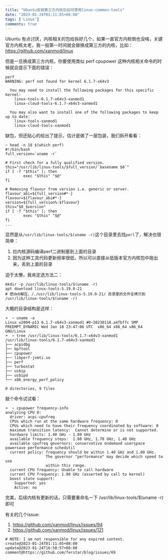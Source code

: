 ```yaml
---
title: "Ubuntu安装第三方内核后如何使用linux-common-tools"
date: "2023-01-24T01:11:05+08:00"
tags: ['Linux']
comments: true
---
```


Ubuntu 有点讨厌，内核相关的包给拆好几个，如果一直官方内核倒也没啥，关键官方内核太老，我一般第一时间就会替换成第三方的内核，比如：https://github.com/xanmod/linux

但是一旦换成第三方内核，你要使用类似 perf cpupower 这种内核相关命令的时候就会提示下面的错误：

```shell
perf
WARNING: perf not found for kernel 6.1.7-x64v3

  You may need to install the following packages for this specific kernel:
    linux-tools-6.1.7-x64v3-xanmod1
    linux-cloud-tools-6.1.7-x64v3-xanmod1

  You may also want to install one of the following packages to keep up to date:
    linux-tools-xanmod1
    linux-cloud-tools-xanmod1
```

缺包，但还贴心的给出了提示，估计是做了一层包装，我们拆开看看：

```shell
~ head -n 18 $(which perf)
#!/bin/bash
full_version=`uname -r`

# First check for a fully qualified version.
this="/usr/lib/linux-tools/$full_version/`basename $0`"
if [ -f "$this" ]; then
        exec "$this" "$@"
fi

# Removing flavour from version i.e. generic or server.
flavour_abi=${full_version#*-}
flavour=${flavour_abi#*-}
version=${full_version%-$flavour}
this="$0_$version"
if [ -f "$this" ]; then
        exec "$this" "$@"
fi
...
```

显然是从`/usr/lib/linux-tools/$(uname -r)`这个目录里去找`perl`了，解决也很简单：

1. 拉内核源码编译perf二进制塞到上面的目录
2. 因为这种工具代码更新频率很低，所以可以直接从低版本官方内核包中拖出来，丢到上面的目录

迫于太懒，我肯定选方法二：

```shell
mkdir -p /usr/lib/linux-tools/$(uname -r)
apt download linux-tools-5.19.0-21
# 把deb解压，/./usr/lib/linux-tools-5.19.0-21/ 目录里的文件全拷贝到 /usr/lib/linux-tools/$(uname -r)
```

大概的目录结构是这样：

```shell
➜  ~ uname -a
Linux u2004-p13 6.1.7-x64v3-xanmod1 #0~20230118.a4fbffc SMP PREEMPT_DYNAMIC Wed Jan 18 23:47:06 UTC  x86_64 x86_64 x86_64 GNU/Linux
➜  ~ tree /usr/lib/linux-tools/6.1.7-x64v3-xanmod1
/usr/lib/linux-tools/6.1.7-x64v3-xanmod1
├── acpidbg
├── bpftool
├── cpupower
├── libperf-jvmti.so
├── perf
├── turbostat
├── usbip
├── usbipd
└── x86_energy_perf_policy

0 directories, 9 files
```

敲个命令试试看：

```shell
➜  ~ cpupower frequency-info
analyzing CPU 0:
  driver: acpi-cpufreq
  CPUs which run at the same hardware frequency: 0
  CPUs which need to have their frequency coordinated by software: 0
  maximum transition latency:  Cannot determine or is not supported.
  hardware limits: 1.40 GHz - 1.80 GHz
  available frequency steps:  1.80 GHz, 1.70 GHz, 1.40 GHz
  available cpufreq governors: conservative ondemand userspace powersave performance schedutil
  current policy: frequency should be within 1.40 GHz and 1.80 GHz.
                  The governor "performance" may decide which speed to use
                  within this range.
  current CPU frequency: Unable to call hardware
  current CPU frequency: 1.90 GHz (asserted by call to kernel)
  boost state support:
    Supported: yes
    Active: no
```

完美，后续内核有更新的话，只需要重命名一下 /usr/lib/linux-tools/$(uname -r) 即可

有关的几个issue: 

1. https://github.com/xanmod/linux/issues/94
2. https://github.com/xanmod/linux/issues/121



```
# NOTE: I am not responsible for any expired content.
create@2023-01-24T01:11:05+08:00
update@2023-01-24T16:50:57+08:00
comment@https://github.com/ferstar/blog/issues/69
```
